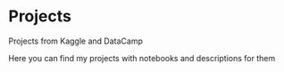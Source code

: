 # Projects
Projects from Kaggle and DataCamp

Here you can find my projects with notebooks and descriptions for them
